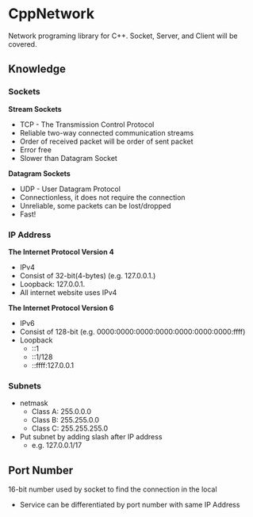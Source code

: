 # CppNetwork
Network programing library for C++. Socket, Server, and Client will be covered.

## Knowledge
### Sockets
**Stream Sockets**
- TCP - The Transmission Control Protocol
- Reliable two-way connected communication streams
- Order of received packet will be order of sent packet
- Error free
- Slower than Datagram Socket

**Datagram Sockets**
- UDP - User Datagram Protocol
- Connectionless, it does not require the connection
- Unreliable, some packets can be lost/dropped
- Fast!

### IP Address
**The Internet Protocol Version 4**
- IPv4
- Consist of 32-bit(4-bytes) (e.g. 127.0.0.1.)
- Loopback: 127.0.0.1.
- All internet website uses IPv4

**The Internet Protocol Version 6**
- IPv6
- Consist of 128-bit (e.g. 0000:0000:0000:0000:0000:0000:0000:ffff)
- Loopback
  - ::1
  - ::1/128
  - ::ffff:127.0.0.1

### Subnets
- netmask
  - Class A: 255.0.0.0
  - Class B: 255.255.0.0
  - Class C: 255.255.255.0
- Put subnet by adding slash after IP address
  - e.g. 127.0.0.1/17

## Port Number
16-bit number used by socket to find the connection in the local
- Service can be differentiated by port number with same IP Address
